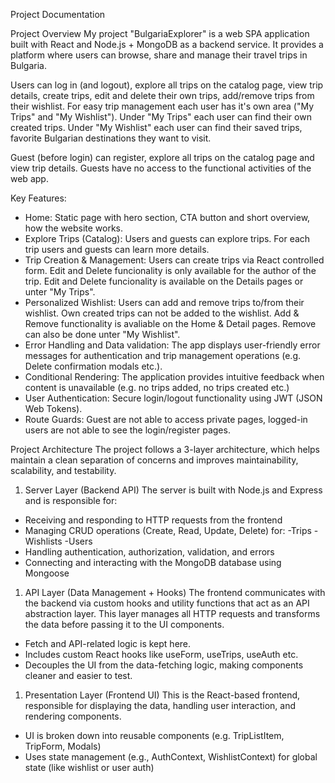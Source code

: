 Project Documentation

Project Overview
My project "BulgariaExplorer" is a web SPA application built with React and Node.js + MongoDB as a backend service. It provides a platform where users can browse, share and manage their travel trips in Bulgaria. 

Users can log in (and logout), explore all trips on the catalog page, view trip details, create trips, edit and delete their own trips, add/remove trips from their wishlist. For easy trip management each user has it's own area ("My Trips" and "My Wishlist"). Under "My Trips" each user can find their own created trips. Under "My Wishlist" each user can find their saved trips, favorite Bulgarian destinations they want to visit.

Guest (before login) can register, explore all trips on the catalog page and view trip details. Guests have no access to the functional activities of the web app.

Key Features:
- Home: Static page with hero  section, CTA button and short overview, how the website works.
- Explore Trips (Catalog): Users and guests can explore trips. For each trip users and guests can learn more details.
- Trip Creation & Management: Users can create trips via React controlled form. Edit and Delete funcionality is only available for the
author of the trip. Edit and Delete funcionality is available on the Details pages or unter "My Trips".
- Personalized Wishlist: Users can add and remove trips to/from their wishlist. Own created trips can not be added to the wishlist. Add &   Remove functionality is avaliable on the Home & Detail pages. Remove can also be done unter "My Wishlist".
- Error Handling and Data validation: The app displays user-friendly error messages for authentication and trip management operations (e.g. Delete confirmation modals etc.).
- Conditional Rendering: The application provides intuitive feedback when content is unavailable (e.g. no trips added, no trips created etc.)
- User Authentication: Secure login/logout functionality using JWT (JSON Web Tokens).
- Route Guards: Guest are not able to access private pages, logged-in users are not able to see the login/register pages.

Project Architecture
The project follows a 3-layer architecture, which helps maintain a clean separation of concerns and improves maintainability, scalability, and testability.
1. Server Layer (Backend API)
The server is built with Node.js and Express and is responsible for:
- Receiving and responding to HTTP requests from the frontend
- Managing CRUD operations (Create, Read, Update, Delete) for:
    -Trips
    -Wishlists
    -Users
- Handling authentication, authorization, validation, and errors
- Connecting and interacting with the MongoDB database using Mongoose
1. API Layer (Data Management + Hooks)
The frontend communicates with the backend via custom hooks and utility functions that act as an API abstraction layer. This layer manages all HTTP requests and transforms the data before passing it to the UI components.
- Fetch and API-related logic is kept here.
- Includes custom React hooks like useForm, useTrips, useAuth etc.
- Decouples the UI from the data-fetching logic, making components cleaner and easier to test.
1. Presentation Layer (Frontend UI)
This is the React-based frontend, responsible for displaying the data, handling user interaction, and rendering components.
- UI is broken down into reusable components (e.g. TripListItem, TripForm, Modals)
- Uses state management (e.g., AuthContext, WishlistContext) for global state (like wishlist or user auth)